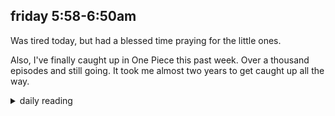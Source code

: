 ## friday 5:58-6:50am

Was tired today, but had a blessed time praying for the little ones.

Also, I've finally caught up in One Piece this past week. Over a thousand episodes and still going. It took me almost two years to get caught up all the way.

<details markdown="1">
<summary>daily reading</summary>

| {{ page.date | date: "%B %-d, %Y" }} |
| :-------------: |
| [2 Chron. 22–23; Rev. 10; Zech. 6; John 9]({% link _Bible/Bible-year-1.md %}) |
| [WCF Chapter 26]({% link _wcf/wcf-month-1.md %}) |
| [The Chalcedonian Definition](https://thewestminsterstandard.org/the-chalcedonian-creed/) |

</details>